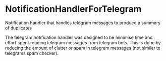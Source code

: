 # NotificationHandlerForTelegram
Notification handler that handles telegram messages to produce a summary of duplicates

The telegram notification handler was designed to be minimise time and effort spent reading telegram messages from telegram bots. This is done by reducing the amount of clutter or spam in telegram messages (not similar to telegrams spam checker).


